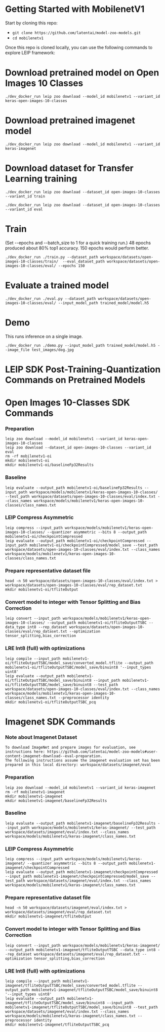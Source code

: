 # Getting Started with MobilenetV1

Start by cloning this repo:
* ```git clone https://github.com/latentai/model-zoo-models.git```
* ```cd mobilenetv1```

Once this repo is cloned locally, you can use the following commands to explore LEIP framework:


# Download pretrained model on Open Images 10 Classes
```
./dev_docker_run leip zoo download --model_id mobilenetv1 --variant_id keras-open-images-10-classes
```

# Download pretrained imagenet model
```
./dev_docker_run leip zoo download --model_id mobilenetv1 --variant_id keras-imagenet
```
# Download dataset for Transfer Learning training
```
./dev_docker_run leip zoo download --dataset_id open-images-10-classes --variant_id train

./dev_docker_run leip zoo download --dataset_id open-images-10-classes --variant_id eval
```
# Train

(Set --epochs and --batch_size to 1 for a quick training run.)
48 epochs produced about 80% top1 accuracy. 150 epochs would perform better.
```
./dev_docker_run ./train.py --dataset_path workspace/datasets/open-images-10-classes/train/  --eval_dataset_path workspace/datasets/open-images-10-classes/eval/ --epochs 150
```
# Evaluate a trained model
```
./dev_docker_run ./eval.py --dataset_path workspace/datasets/open-images-10-classes/eval/ --input_model_path trained_model/model.h5
```
# Demo

This runs inference on a single image.
```
./dev_docker_run ./demo.py --input_model_path trained_model/model.h5 --image_file test_images/dog.jpg
```

# LEIP SDK Post-Training-Quantization Commands on Pretrained Models

# Open Images 10-Classes SDK Commands
### Preparation
```
leip zoo download --model_id mobilenetv1 --variant_id keras-open-images-10-classes
leip zoo download --dataset_id open-images-10-classes --variant_id eval
rm -rf mobilenetv1-oi
mkdir mobilenetv1-oi
mkdir mobilenetv1-oi/baselineFp32Results
```
### Baseline
```
leip evaluate --output_path mobilenetv1-oi/baselineFp32Results --input_path workspace/models/mobilenetv1/keras-open-images-10-classes/ --test_path workspace/datasets/open-images-10-classes/eval/index.txt --class_names workspace/models/mobilenetv1/keras-open-images-10-classes/class_names.txt
```
### LEIP Compress Asymmetric
```
leip compress --input_path workspace/models/mobilenetv1/keras-open-images-10-classes/ --quantizer asymmetric --bits 8 --output_path mobilenetv1-oi/checkpointCompressed
leip evaluate --output_path mobilenetv1-oi/checkpointCompressed --input_path mobilenetv1-oi/checkpointCompressed/model_save --test_path workspace/datasets/open-images-10-classes/eval/index.txt --class_names workspace/models/mobilenetv1/keras-open-images-10-classes/class_names.txt
```
### Prepare representative dataset file
```
head -n 50 workspace/datasets/open-images-10-classes/eval/index.txt > workspace/datasets/open-images-10-classes/eval/rep_dataset.txt
mkdir mobilenetv1-oi/tfliteOutput
```
### Convert model to integer with Tensor Splitting and Bias Correction
```
leip convert --input_path workspace/models/mobilenetv1/keras-open-images-10-classes/ --output_path mobilenetv1-oi/tfliteOutputTSBC --data_type int8 --rep_dataset workspace/datasets/open-images-10-classes/eval/rep_dataset.txt --optimization tensor_splitting,bias_correction
```
### LRE Int8 (full) with optimizations
```
leip compile --input_path mobilenetv1-oi/tfliteOutputTSBC/model_save/converted_model.tflite --output_path mobilenetv1-oi/tfliteOutputTSBC/model_save/binuint8 '--input_types uint8'
leip evaluate --output_path mobilenetv1-oi/tfliteOutputTSBC/model_save/binuint8 --input_path mobilenetv1-oi/tfliteOutputTSBC/model_save/binuint8 --test_path workspace/datasets/open-images-10-classes/eval/index.txt --class_names workspace/models/mobilenetv1/keras-open-images-10-classes/class_names.txt --preprocessor identity
mkdir mobilenetv1-oi/tfliteOutputTSBC_pcq
```
# Imagenet SDK Commands
### Note about Imagenet Dataset
```
To download ImageNet and prepare images for evaluation, see instructions here: https://github.com/latentai/model-zoo-models#user-content-imagenet-download--eval-preparation.
The following instructions assume the imagenet evaluation set has been prepared in this local directory: workspace/datasets/imagenet/eval
```
### Preparation
```
leip zoo download --model_id mobilenetv1 --variant_id keras-imagenet
rm -rf mobilenetv1-imagenet
mkdir mobilenetv1-imagenet
mkdir mobilenetv1-imagenet/baselineFp32Results
```
### Baseline
```
leip evaluate --output_path mobilenetv1-imagenet/baselineFp32Results --input_path workspace/models/mobilenetv1/keras-imagenet/ --test_path workspace/datasets/imagenet/eval/index.txt --class_names workspace/models/mobilenetv1/keras-imagenet/class_names.txt
```
### LEIP Compress Asymmetric
```
leip compress --input_path workspace/models/mobilenetv1/keras-imagenet/ --quantizer asymmetric --bits 8 --output_path mobilenetv1-imagenet/checkpointCompressed
leip evaluate --output_path mobilenetv1-imagenet/checkpointCompressed --input_path mobilenetv1-imagenet/checkpointCompressed/model_save --test_path workspace/datasets/imagenet/eval/index.txt --class_names workspace/models/mobilenetv1/keras-imagenet/class_names.txt
```
### Prepare representative dataset file
```
head -n 50 workspace/datasets/imagenet/eval/index.txt > workspace/datasets/imagenet/eval/rep_dataset.txt
mkdir mobilenetv1-imagenet/tfliteOutput
```
### Convert model to integer with Tensor Splitting and Bias Correction
```
leip convert --input_path workspace/models/mobilenetv1/keras-imagenet/ --output_path mobilenetv1-imagenet/tfliteOutputTSBC --data_type int8 --rep_dataset workspace/datasets/imagenet/eval/rep_dataset.txt --optimization tensor_splitting,bias_correction
```
### LRE Int8 (full) with optimizations
```
leip compile --input_path mobilenetv1-imagenet/tfliteOutputTSBC/model_save/converted_model.tflite --output_path mobilenetv1-imagenet/tfliteOutputTSBC/model_save/binuint8 '--input_types uint8'
leip evaluate --output_path mobilenetv1-imagenet/tfliteOutputTSBC/model_save/binuint8 --input_path mobilenetv1-imagenet/tfliteOutputTSBC/model_save/binuint8 --test_path workspace/datasets/imagenet/eval/index.txt --class_names workspace/models/mobilenetv1/keras-imagenet/class_names.txt --preprocessor identity
mkdir mobilenetv1-imagenet/tfliteOutputTSBC_pcq
```
